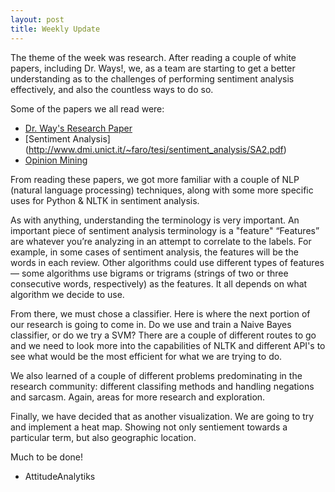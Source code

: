 ```yaml
---
layout: post
title: Weekly Update
---
```


The theme of the week was research. After reading a couple of white papers, including Dr. Ways!, we, as a team are starting to get
a better understanding as to the challenges of performing sentiment analysis effectively, and also the countless ways to do so. 

Some of the papers we all read were: 
* [Dr. Way's Research Paper](http://www.csc.villanova.edu/~tway/publications/IKE7710_Carpenter_Way.pdf)
* [Sentiment Analysis] (http://www.dmi.unict.it/~faro/tesi/sentiment_analysis/SA2.pdf)
* [Opinion Mining](http://kaikuehne.github.io/war/Pak%20and%20Paroubek%20(2010).%20Twitter%20as%20a%20Corpus%20for%20Sentiment%20Analysis%20and%20Opinion%20Mining.pdf)

 From reading these papers, we got more familiar with a couple of NLP (natural language processing) techniques, along with 
 some more specific uses for Python & NLTK in sentiment analysis. 
 
 As with anything, understanding the terminology is very important.  An important piece of sentiment analysis terminology is a "feature" 
“Features” are whatever you’re analyzing in an
 attempt to correlate to the labels. For example, in some cases of sentiment analysis, the features will be the words in each 
 review. Other algorithms could use different types of features — some algorithms use bigrams or trigrams 
 (strings of two or three consecutive words, respectively) as the features. It all depends on what algorithm we decide to use.
 
 From there, we must chose a classifier. Here is where the next portion of our research is going to come in.
 Do we use and train a Naive Bayes classifier, or do we try a SVM? There are a couple of different routes to go and we need to look more into the capabilities of NLTK and different API's
 to see what would be the most efficient for what we are trying to do. 
 
 We also learned of a couple of different problems predominating in the research community: different classifing methods and handling negations and sarcasm. Again, areas for more research and exploration. 
 
 Finally, we have decided that as another visualization. We are going to try and implement a heat map. Showing not only sentiement towards a particular term, but also geographic location.
 
 
 Much to be done!
 - AttitudeAnalytiks
 




